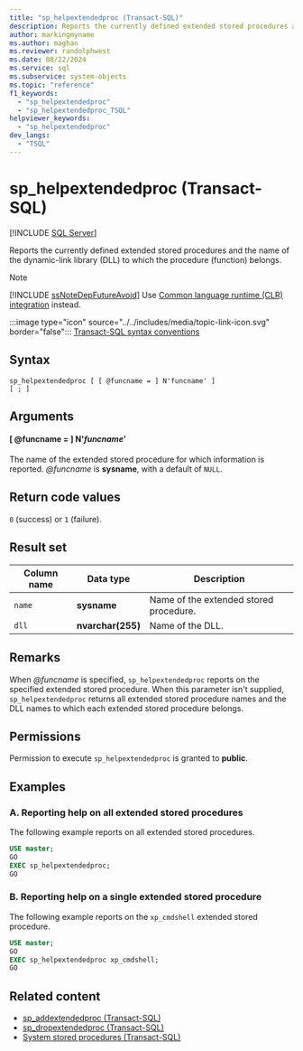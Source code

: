 ```yaml
---
title: "sp_helpextendedproc (Transact-SQL)"
description: Reports the currently defined extended stored procedures and the name of the dynamic-link library (DLL) to which the procedure (function) belongs.
author: markingmyname
ms.author: maghan
ms.reviewer: randolphwest
ms.date: 08/22/2024
ms.service: sql
ms.subservice: system-objects
ms.topic: "reference"
f1_keywords:
  - "sp_helpextendedproc"
  - "sp_helpextendedproc_TSQL"
helpviewer_keywords:
  - "sp_helpextendedproc"
dev_langs:
  - "TSQL"
---
```

# sp_helpextendedproc (Transact-SQL)

[!INCLUDE [SQL Server](../../includes/applies-to-version/sqlserver.md)]

Reports the currently defined extended stored procedures and the name of the dynamic-link library (DLL) to which the procedure (function) belongs.

> [!NOTE]  
> [!INCLUDE [ssNoteDepFutureAvoid](../../includes/ssnotedepfutureavoid-md.md)] Use [Common language runtime (CLR) integration](../clr-integration/common-language-runtime-integration-overview.md) instead.

:::image type="icon" source="../../includes/media/topic-link-icon.svg" border="false"::: [Transact-SQL syntax conventions](../../t-sql/language-elements/transact-sql-syntax-conventions-transact-sql.md)

## Syntax

```syntaxsql
sp_helpextendedproc [ [ @funcname = ] N'funcname' ]
[ ; ]
```

## Arguments

#### [ @funcname = ] N'*funcname*'

The name of the extended stored procedure for which information is reported. *@funcname* is **sysname**, with a default of `NULL`.

## Return code values

`0` (success) or `1` (failure).

## Result set

| Column name | Data type | Description |
| --- | --- | --- |
| `name` | **sysname** | Name of the extended stored procedure. |
| `dll` | **nvarchar(255)** | Name of the DLL. |

## Remarks

When *@funcname* is specified, `sp_helpextendedproc` reports on the specified extended stored procedure. When this parameter isn't supplied, `sp_helpextendedproc` returns all extended stored procedure names and the DLL names to which each extended stored procedure belongs.

## Permissions

Permission to execute `sp_helpextendedproc` is granted to **public**.

## Examples

### A. Reporting help on all extended stored procedures

The following example reports on all extended stored procedures.

```sql
USE master;
GO
EXEC sp_helpextendedproc;
GO
```

### B. Reporting help on a single extended stored procedure

The following example reports on the `xp_cmdshell` extended stored procedure.

```sql
USE master;
GO
EXEC sp_helpextendedproc xp_cmdshell;
GO
```

## Related content

- [sp_addextendedproc (Transact-SQL)](sp-addextendedproc-transact-sql.md)
- [sp_dropextendedproc (Transact-SQL)](sp-dropextendedproc-transact-sql.md)
- [System stored procedures (Transact-SQL)](system-stored-procedures-transact-sql.md)
